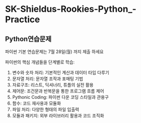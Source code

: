 # SK-Shieldus-Rookies-Python_-Practice
## Python연습문제

파이썬 기본 연습문제는 7월 28일(월) 까지 제출 하세요 

파이썬의 핵심 개념들을 단계별로 학습:
1. 변수와 숫자 처리: 기본적인 계산과 데이터 타입 다루기
2. 문자열 처리: 문자열 조작과 포매팅 기법
3. 자료구조: 리스트, 딕셔너리, 튜플의 실전 활용
4. 제어문: 조건문과 반복문을 통한 프로그램 흐름 제어
5. Pythonic Coding: 파이썬 다운 코딩 스타일과 관용구
6. 함수: 코드 재사용과 모듈화
7. 파일 처리: 다양한 형태의 파일 입출력
8. 모듈과 패키지: 외부 라이브러리 활용과 코드 조직화
